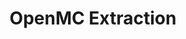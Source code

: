 ---
layout: project
title: "OpenMC Extraction"
description: "I developed a custom modification for NAAREA to enhance the OpenMC Monte Carlo nuclear simulation code, specifically tailored for their XSMR (Advanced Small Modular Reactor) design studies. This enhancement introduces the capability to simulate the continuous extraction and transfer of arbitrary nuclides between specified materials during a simulation, enabling more accurate modeling of isotopic evolution, depletion, and fuel cycle analysis. The core of the modification involved designing and implementing a new Transfer class within the OpenMC framework, conceptually similar to OpenMC's existing Chain class for decay chains. This new class incorporates a Bateman equation solver augmented with a custom transfer matrix to precisely handle the flow of nuclides between source and target materials, accounting for user-defined extraction efficiencies and residence times. The solution was implemented in Python 3 and integrated into NAAREA's Git version control system. A comprehensive suite of deliverables was provided, including the fully tested and documented source code, a detailed user manual explaining the algorithm, input parameters (using an XML-based format), and software dependencies. Furthermore, a set of four integral test cases was developed to validate the functionality and ensure accurate results, accompanied by automated test scripts for continuous integration. This custom modification provides NAAREA with a powerful and flexible tool to analyze complex depletion scenarios, optimize fuel management strategies, and ultimately enhance the design and performance of their XSMR."
short_description: "I developed a custom modification to the OpenMC nuclear simulation code for NAAREA, enabling the continuous extraction and transfer of arbitrary nuclides between materials during simulations. This feature allows for precise tracking of isotopic evolution, supporting advanced reactor design studies like NAAREA's XSMR project. The delivered solution includes a fully tested and documented codebase, integrated within NAAREA's existing workflow, along with comprehensive test cases and supporting documentation."
start_date: 2023-01-15
end_date: 2023-02-31
client: "NAAREA"
recommendation_text: "Baptiste has been working for our company since 2 years now as an external consultant on scientific computations. He was very helpful to carry out some early complicated developments and to help mentoring our junior engineers. The commercial relationship was very straightforward and quality was always there. I would recommend Baptiste in any case you need someone well-versed into neutronics calculations and clean code !"
recommendation_author: "Dr T. Kooyman"
skills:
  - Python
  - OpenMC
  - Bateman
  - Git
---
